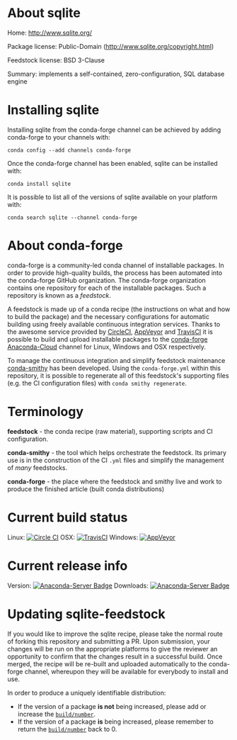 About sqlite
============

Home: http://www.sqlite.org/

Package license: Public-Domain (http://www.sqlite.org/copyright.html)

Feedstock license: BSD 3-Clause

Summary: implements a self-contained, zero-configuration, SQL database engine



Installing sqlite
=================

Installing sqlite from the conda-forge channel can be achieved by adding conda-forge to your channels with:

```
conda config --add channels conda-forge
```

Once the conda-forge channel has been enabled, sqlite can be installed with:

```
conda install sqlite
```

It is possible to list all of the versions of sqlite available on your platform with:

```
conda search sqlite --channel conda-forge
```


About conda-forge
=================

conda-forge is a community-led conda channel of installable packages.
In order to provide high-quality builds, the process has been automated into the
conda-forge GitHub organization. The conda-forge organization contains one repository 
for each of the installable packages. Such a repository is known as a *feedstock*.

A feedstock is made up of a conda recipe (the instructions on what and how to build
the package) and the necessary configurations for automatic building using freely
available continuous integration services. Thanks to the awesome service provided by
[CircleCI](https://circleci.com/), [AppVeyor](http://www.appveyor.com/)
and [TravisCI](https://travis-ci.org/) it is possible to build and upload installable
packages to the [conda-forge](https://anaconda.org/conda-forge)
[Anaconda-Cloud](http://docs.anaconda.org/) channel for Linux, Windows and OSX respectively.

To manage the continuous integration and simplify feedstock maintenance
[conda-smithy](http://github.com/conda-forge/conda-smithy) has been developed.
Using the ``conda-forge.yml`` within this repository, it is possible to regenerate all of
this feedstock's supporting files (e.g. the CI configuration files) with ``conda smithy regenerate``.


Terminology
===========

**feedstock** - the conda recipe (raw material), supporting scripts and CI configuration.

**conda-smithy** - the tool which helps orchestrate the feedstock.
                   Its primary use is in the construction of the CI ``.yml`` files
                   and simplify the management of *many* feedstocks.

**conda-forge** - the place where the feedstock and smithy live and work to
                  produce the finished article (built conda distributions)

Current build status
====================

Linux: [![Circle CI](https://circleci.com/gh/conda-forge/sqlite-feedstock.svg?style=svg)](https://circleci.com/gh/conda-forge/sqlite-feedstock)
OSX: [![TravisCI](https://travis-ci.org/conda-forge/sqlite-feedstock.svg?branch=master)](https://travis-ci.org/conda-forge/sqlite-feedstock) 
Windows: [![AppVeyor](https://ci.appveyor.com/api/projects/status/github/conda-forge/sqlite-feedstock?svg=True)](https://ci.appveyor.com/project/conda-forge/sqlite-feedstock/branch/master)

Current release info
====================
Version: [![Anaconda-Server Badge](https://anaconda.org/conda-forge/sqlite/badges/version.svg)](https://anaconda.org/conda-forge/sqlite)
Downloads: [![Anaconda-Server Badge](https://anaconda.org/conda-forge/sqlite/badges/downloads.svg)](https://anaconda.org/conda-forge/sqlite)


Updating sqlite-feedstock
=========================

If you would like to improve the sqlite recipe, please take the normal
route of forking this repository and submitting a PR. Upon submission, your changes will
be run on the appropriate platforms to give the reviewer an opportunity to confirm that the
changes result in a successful build. Once merged, the recipe will be re-built and uploaded
automatically to the conda-forge channel, whereupon they will be available for everybody to
install and use.

In order to produce a uniquely identifiable distribution:
 * If the version of a package **is not** being increased, please add or increase
   the [``build/number``](http://conda.pydata.org/docs/building/meta-yaml.html#build-number-and-string). 
 * If the version of a package **is** being increased, please remember to return
   the [``build/number``](http://conda.pydata.org/docs/building/meta-yaml.html#build-number-and-string)
   back to 0.
